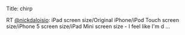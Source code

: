 Title: chirp

RT <a href="http://twitter.com/nickdaloisio">@nickdaloisio</a>: iPad screen size/Original iPhone/iPod Touch screen size/iPhone 5 screen size/iPad Mini screen size - I feel like I'm d ...
